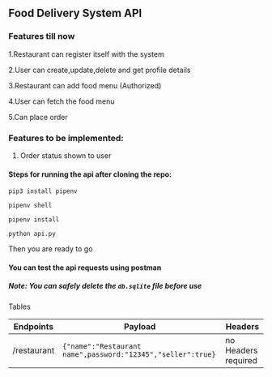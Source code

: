 ## Food Delivery System API

### Features till now

1.Restaurant can register itself with the system

2.User can create,update,delete and get profile details

3.Restaurant can add food menu (Authorized)

4.User can fetch the food menu

5.Can place order



### Features to be implemented:

1. Order status shown to user
#### Steps for running the api after cloning the repo:
```pip3 install pipenv```

```pipenv shell  ```

```pipenv install```

``python api.py``

Then you are ready to go

#### You can test the api requests using postman

##### Note: You can safely delete the ```db.sqlite``` file before use

Tables

|Endpoints|Payload|Headers
|---|---|--- |
|/restaurant|```{"name":"Restaurant name",password:"12345","seller":true}```| no Headers required





